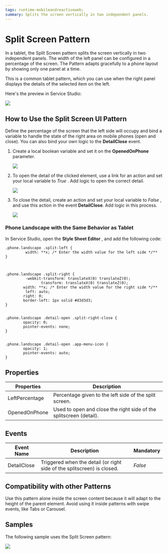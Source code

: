 ```yaml
---
tags: runtime-mobileandreactiveweb;  
summary: Splits the screen vertically in two independent panels.
---
```


# Split Screen Pattern

In a tablet, the Split Screen pattern splits the screen vertically in two independent panels. The width of the left panel can be configured in a percentage of the screen. The Pattern adapts gracefully to a phone layout by showing only one panel at a time.

This is a common tablet pattern, which you can use when the right panel displays the details of the selected item on the left.

Here's the preview in Service Studio:

![](images/Service_Studio_Split_Screen.png)

## How to Use the Split Screen UI Pattern

Define the percentage of the screen that the left side will occupy and bind a variable to handle the state of the right area on mobile phones (open and close). You can also bind your own logic to the **DetailClose** event.

1. Create a local boolean variable and set it on the **OpenedOnPhone** parameter.

    ![](images/adaptive_split_screen.png)

1. To open the detail of the clicked element, use a link for an action and set your local variable to _True_ . Add logic to open the correct detail.

    ![](images/split_screen_list_open.png)

1. To close the detail, create an action and set your local variable to _False_ , and use this action in the event **DetailClose**. Add logic in this process.

    ![](images/close_detail.png)

### Phone Landscape with the Same Behavior as Tablet

In Service Studio, open the **Style Sheet Editor** , and add the following code:

    
    
    .phone.landscape .split-left {
             width: **x; /* Enter the width value for the left side */**
    }
    
    
    
    .phone.landscape .split-right {
             -webkit-transform: translateX(0) translateZ(0);
                    transform: translateX(0) translateZ(0);
            width: **x; /* Enter the width value for the right side */**
             left: auto;
            right: 0;
            border-left: 1px solid #d3d3d3;
    }
    
    
    .phone.landscape .detail-open .split-right-close {
            opacity: 0;
            pointer-events: none;
    }
    
    
    .phone.landscape .detail-open .app-menu-icon {
            opacity: 1;
            pointer-events: auto;
    }
    

## Properties

**Properties** |  **Description** |  
---|---  
|  LeftPercentage  |  Percentage given to the left side of the split screen.  |  50%  
|  OpenedOnPhone  |  Used to open and close the right side of the splitscreen (detail).  |  _False_  
  
## Events

**Event Name** |  **Description** |  **Mandatory**  
---|---|---  
 DetailClose  |  Triggered when the detail (or right side of the splitscreen) is closed.  |  _False_  
  
 
## Compatibility with other Patterns

Use this pattern alone inside the screen content because it will adapt to the height of the parent element. Avoid using it inside patterns with swipe events, like Tabs or Carousel.

## Samples

The following sample uses the Split Screen pattern:

![](images/SplitScreen-Sample-1.PNG)

